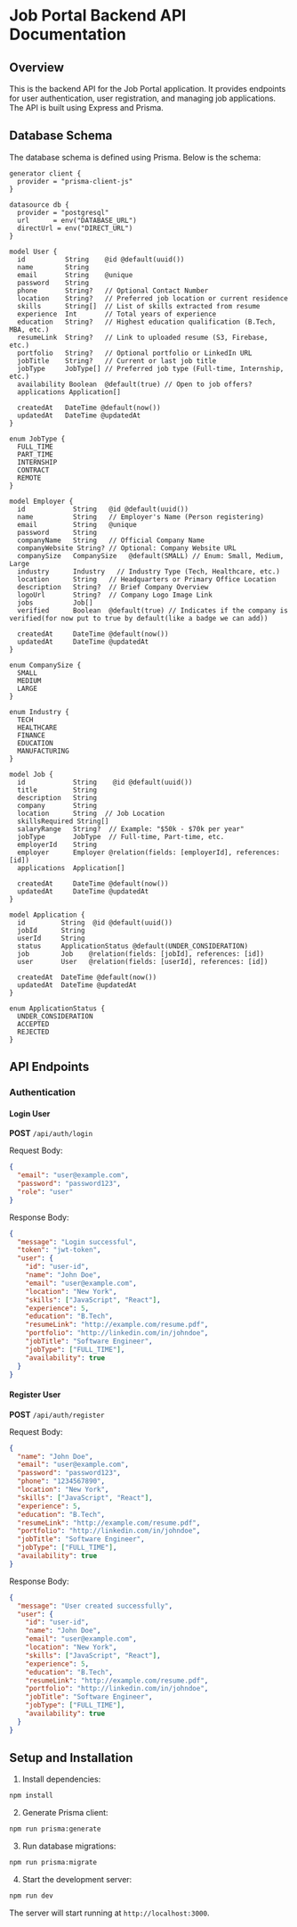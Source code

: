 # Job Portal Backend API Documentation

## Overview

This is the backend API for the Job Portal application. It provides endpoints for user authentication, user registration, and managing job applications. The API is built using Express and Prisma.

## Database Schema

The database schema is defined using Prisma. Below is the schema:

```prisma
generator client {
  provider = "prisma-client-js"
}

datasource db {
  provider = "postgresql"
  url      = env("DATABASE_URL")
  directUrl = env("DIRECT_URL")
}

model User {
  id          String    @id @default(uuid())
  name        String
  email       String    @unique
  password    String
  phone       String?   // Optional Contact Number
  location    String?   // Preferred job location or current residence
  skills      String[]  // List of skills extracted from resume
  experience  Int       // Total years of experience
  education   String?   // Highest education qualification (B.Tech, MBA, etc.)
  resumeLink  String?   // Link to uploaded resume (S3, Firebase, etc.)
  portfolio   String?   // Optional portfolio or LinkedIn URL
  jobTitle    String?   // Current or last job title
  jobType     JobType[] // Preferred job type (Full-time, Internship, etc.)
  availability Boolean  @default(true) // Open to job offers?
  applications Application[]

  createdAt   DateTime @default(now())
  updatedAt   DateTime @updatedAt
}

enum JobType {
  FULL_TIME
  PART_TIME
  INTERNSHIP
  CONTRACT
  REMOTE
}

model Employer {
  id            String   @id @default(uuid())
  name          String   // Employer's Name (Person registering)
  email         String   @unique
  password      String
  companyName   String   // Official Company Name
  companyWebsite String? // Optional: Company Website URL
  companySize   CompanySize   @default(SMALL) // Enum: Small, Medium, Large
  industry      Industry   // Industry Type (Tech, Healthcare, etc.)
  location      String   // Headquarters or Primary Office Location
  description   String?  // Brief Company Overview
  logoUrl       String?  // Company Logo Image Link
  jobs          Job[]
  verified      Boolean  @default(true) // Indicates if the company is verified(for now put to true by default(like a badge we can add))

  createdAt     DateTime @default(now())
  updatedAt     DateTime @updatedAt
}

enum CompanySize {
  SMALL
  MEDIUM
  LARGE
}

enum Industry {
  TECH
  HEALTHCARE
  FINANCE
  EDUCATION
  MANUFACTURING
}

model Job {
  id            String    @id @default(uuid())
  title         String
  description   String
  company       String
  location      String  // Job Location
  skillsRequired String[]
  salaryRange   String?  // Example: "$50k - $70k per year"
  jobType       JobType  // Full-time, Part-time, etc.
  employerId    String
  employer      Employer @relation(fields: [employerId], references: [id])
  applications  Application[]

  createdAt     DateTime @default(now())
  updatedAt     DateTime @updatedAt
}

model Application {
  id         String  @id @default(uuid())
  jobId      String
  userId     String
  status     ApplicationStatus @default(UNDER_CONSIDERATION)
  job        Job    @relation(fields: [jobId], references: [id])
  user       User   @relation(fields: [userId], references: [id])

  createdAt  DateTime @default(now())
  updatedAt  DateTime @updatedAt
}

enum ApplicationStatus {
  UNDER_CONSIDERATION
  ACCEPTED
  REJECTED
}
```

## API Endpoints

### Authentication

#### Login User

**POST** `/api/auth/login`

Request Body:

```json
{
  "email": "user@example.com",
  "password": "password123",
  "role": "user"
}
```

Response Body:

```json
{
  "message": "Login successful",
  "token": "jwt-token",
  "user": {
    "id": "user-id",
    "name": "John Doe",
    "email": "user@example.com",
    "location": "New York",
    "skills": ["JavaScript", "React"],
    "experience": 5,
    "education": "B.Tech",
    "resumeLink": "http://example.com/resume.pdf",
    "portfolio": "http://linkedin.com/in/johndoe",
    "jobTitle": "Software Engineer",
    "jobType": ["FULL_TIME"],
    "availability": true
  }
}
```

#### Register User

**POST** `/api/auth/register`

Request Body:

```json
{
  "name": "John Doe",
  "email": "user@example.com",
  "password": "password123",
  "phone": "1234567890",
  "location": "New York",
  "skills": ["JavaScript", "React"],
  "experience": 5,
  "education": "B.Tech",
  "resumeLink": "http://example.com/resume.pdf",
  "portfolio": "http://linkedin.com/in/johndoe",
  "jobTitle": "Software Engineer",
  "jobType": ["FULL_TIME"],
  "availability": true
}
```

Response Body:

```json
{
  "message": "User created successfully",
  "user": {
    "id": "user-id",
    "name": "John Doe",
    "email": "user@example.com",
    "location": "New York",
    "skills": ["JavaScript", "React"],
    "experience": 5,
    "education": "B.Tech",
    "resumeLink": "http://example.com/resume.pdf",
    "portfolio": "http://linkedin.com/in/johndoe",
    "jobTitle": "Software Engineer",
    "jobType": ["FULL_TIME"],
    "availability": true
  }
}
```

## Setup and Installation

1. Install dependencies:

```bash
npm install
```

2. Generate Prisma client:

```bash
npm run prisma:generate
```

3. Run database migrations:

```bash
npm run prisma:migrate
```

4. Start the development server:

```bash
npm run dev
```

The server will start running at `http://localhost:3000`.
